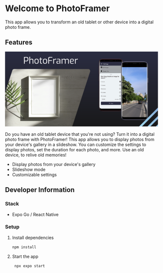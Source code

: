 # Welcome to PhotoFramer

This app allows you to transform an old tablet or other device into a digital photo frame.

## Features

![feature image](docs/feature_image.png)

Do you have an old tablet device that you're not using? Turn it into a digital photo frame with PhotoFramer! This app allows you to display photos from your device's gallery in a slideshow. You can customize the settings to display photos, set the duration for each photo, and more. Use an old device, to relive old memories!

- Display photos from your device's gallery
- Slideshow mode
- Customizable settings

## Developer Information

### Stack

- Expo Go / React Native

### Setup

1. Install dependencies

   ```bash
   npm install
   ```

2. Start the app

   ```bash
    npx expo start
   ```

